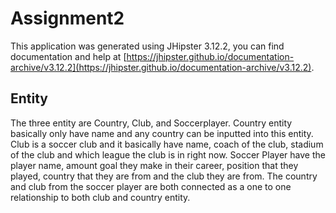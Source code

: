 # Assignment2

This application was generated using JHipster 3.12.2, you can find documentation and help at [https://jhipster.github.io/documentation-archive/v3.12.2](https://jhipster.github.io/documentation-archive/v3.12.2).

## Entity
The three entity are Country, Club, and Soccerplayer. Country entity basically only have name and any country can be inputted into this entity.
Club is a soccer club and it basically have name, coach of the club, stadium of the club and which league the club is in right now. 
Soccer Player have the player name, amount goal they make in their career, position that they played, country that they  are from and the club they are from.
The country and club from the soccer player are both connected as a one to one relationship to both club and country entity.